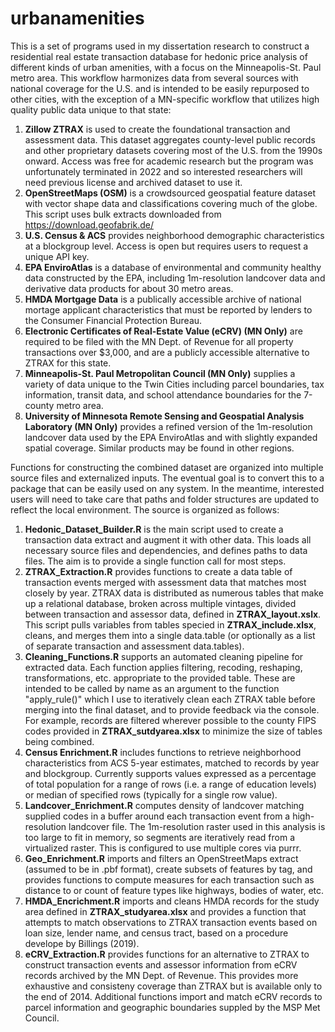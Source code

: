 # urbanamenities

This is a set of programs used in my dissertation research to construct a residential real estate transaction database for hedonic price analysis of different kinds of urban amenities, with a focus on the Minneapolis-St. Paul metro area. This workflow harmonizes data from several sources with national coverage for the U.S. and is intended to be easily repurposed to other cities, with the exception of a MN-specific workflow that utilizes high quality public data unique to that state:

1. **Zillow ZTRAX** is used to create the foundational transaction and assessment data. This dataset aggregates county-level public records and other proprietary datasets covering most of the U.S. from the 1990s onward. Access was free for academic research but the program was unfortunately terminated in 2022 and so interested researchers will need previous license and archived dataset to use it. 
3. **OpenStreetMaps (OSM)** is a crowdsourced geospatial feature dataset with vector shape data and classifications covering much of the globe. This script uses bulk extracts downloaded from https://download.geofabrik.de/
4. **U.S. Census & ACS** provides neighborhood demographic characteristics at a blockgroup level. Access is open but requires users to request a unique API key. 
5. **EPA EnviroAtlas** is a database of environmental and community healthy data constructed by the EPA, including 1m-resolution landcover data and derivative data products for about 30 metro areas.
6. **HMDA Mortgage Data** is a publically accessible archive of national mortage applicant characteristics that must be reported by lenders to the Consumer Financial Protection Bureau. 
7. **Electronic Certificates of Real-Estate Value (eCRV) (MN Only)** are required to be filed with the MN Dept. of Revenue for all property transactions over $3,000, and are a publicly accessible alternative to ZTRAX for this state.
8. **Minneapolis-St. Paul Metropolitan Council (MN Only)** supplies a variety of data unique to the Twin Cities including parcel boundaries, tax information, transit data, and school attendance boundaries for the 7-county metro area. 
9. **University of Minnesota Remote Sensing and Geospatial Analysis Laboratory (MN Only)** provides a refined version of the 1m-resolution landcover data used by the EPA EnviroAtlas and with slightly expanded spatial coverage. Similar products may be found in other regions. 

Functions for constructing the combined dataset are organized into multiple source files and externalized inputs. The eventual goal is to convert this to a package that can be easily used on any system. In the meantime, interested users will need to take care that paths and folder structures are updated to reflect the local environment. The source is organized as follows:

1. **Hedonic_Dataset_Builder.R** is the main script used to create a transaction data extract and augment it with other data. This loads all necessary source files and dependencies, and defines paths to data files. The aim is to provide a single function call for most steps. 
2. **ZTRAX_Extraction.R** provides functions to create a data table of transaction events merged with assessment data that matches most closely by year. ZTRAX data is distributed as numerous tables that make up a relational database, broken across multiple vintages, divided between transaction and assessor data, defined in **ZTRAX_layout.xslx**. This script pulls variables from tables specied in **ZTRAX_include.xlsx**, cleans, and merges them into a single data.table (or optionally as a list of separate transaction and assessment data.tables). 
3. **Cleaning_Functions.R** supports an automated cleaning pipeline for extracted data. Each function applies filtering, recoding, reshaping, transformations, etc. appropriate to the provided table. These are intended to be called by name as an argument to the function "apply_rule()" which I use to iteratively clean each ZTRAX table before merging into the final dataset, and to provide feedback via the console. For example, records are filtered  wherever possible to the county FIPS codes provided in **ZTRAX_sutdyarea.xlsx** to minimize the size of tables being combined. 
4. **Census Enrichment.R** includes functions to retrieve neighborhood characteristics from ACS 5-year estimates, matched to records by year and blockgroup. Currently supports values expressed as a percentage of total population for a range of rows (i.e. a range of education levels) or median of specified rows (typically for a single row value). 
5. **Landcover_Enrichment.R** computes density of landcover matching supplied codes in a buffer around each transaction event from a high-resolution landcover file. The 1m-resolution raster used in this analysis is too large to fit in memory, so segments are iteratively read from a virtualized raster. This is configured to use multiple cores via purrr.
6. **Geo_Enrichment.R** imports and filters an OpenStreetMaps extract (assumed to be in .pbf format), create subsets of features by tag, and provides functions to compute measures for each transaction such as distance to or count of feature types like highways, bodies of water, etc. 
7. **HMDA_Encrichment.R** imports and cleans HMDA records for the study area defined in **ZTRAX_studyarea.xlsx** and provides a function that attempts to match observations to ZTRAX transaction events based on loan size, lender name, and census tract, based on a procedure develope by Billings (2019). 
8. **eCRV_Extraction.R** provides functions for an alternative to ZTRAX to construct transaction events and assessor information from eCRV records archived by the MN Dept. of Revenue. This provides more exhaustive and consisteny coverage than ZTRAX but is available only to the end of 2014. Additional functions import and match eCRV records to parcel information and geographic boundaries suppled by the MSP Met Council. 
